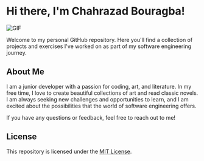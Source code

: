 # Hi there, I'm Chahrazad Bouragba!

![GIF](https://media.giphy.com/media/1oF1KAEYvmXBMo6uTS/giphy.gif)




Welcome to my personal GitHub repository. Here you'll find a collection of projects and exercises I've worked on as part of my software engineering journey.

## About Me

I am a junior developer with a passion for coding, art, and literature. In my free time, I love to create beautiful collections of art and read classic novels. I am always seeking new challenges and opportunities to learn, and I am excited about the possibilities that the world of software engineering offers.

If you have any questions or feedback, feel free to reach out to me!

## License

This repository is licensed under the [MIT License](LICENSE).

